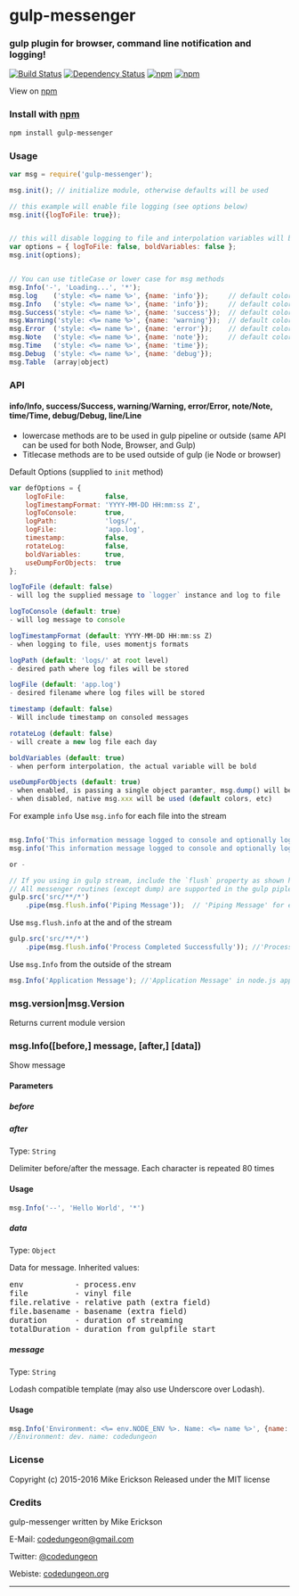 # gulp-messenger
### gulp plugin for browser, command line notification and logging!

[![Build Status](https://travis-ci.org/mikeerickson/gulp-messenger.svg?branch=master)](https://travis-ci.org/mikeerickson/gulp-messenger) [![Dependency Status](https://gemnasium.com/mikeerickson/gulp-messenger.svg)](https://gemnasium.com/mikeerickson/gulp-messenger) [![npm](https://img.shields.io/npm/dm/localeval.svg)]() [![npm](https://img.shields.io/badge/mocha-passed-green.svg)]()

View on [npm](https://www.npmjs.com/package/gulp-messenger)


### Install with [npm](npmjs.org)

```sh
npm install gulp-messenger
```

### Usage

```js
var msg = require('gulp-messenger');

msg.init(); // initialize module, otherwise defaults will be used

// this example will enable file logging (see options below)
msg.init({logToFile: true});


// this will disable logging to file and interpolation variables will be font style as message (no bold)
var options = { logToFile: false, boldVariables: false };
msg.init(options);


// You can use titleCase or lower case for msg methods
msg.Info('-', 'Loading...', '*');
msg.log    ('style: <%= name %>', {name: 'info'});     // default color White
msg.Info   ('style: <%= name %>', {name: 'info'});     // default color Cyan
msg.Success('style: <%= name %>', {name: 'success'});  // default color Green
msg.Warning('style: <%= name %>', {name: 'warning'});  // default color Yellow
msg.Error  ('style: <%= name %>', {name: 'error'});    // default color Red
msg.Note   ('style: <%= name %>', {name: 'note'});     // default color Orange
msg.Time   ('style: <%= name %>', {name: 'time'});
msg.Debug  ('style: <%= name %>', {name: 'debug'});
msg.Table  (array|object)
```


### API
#### info/Info, success/Success, warning/Warning, error/Error, note/Note, time/Time, debug/Debug, line/Line

- lowercase methods are to be used in gulp pipeline or outside (same API can be used for both Node, Browser, and Gulp)
- Titlecase methods are to be used outside of gulp (ie Node or browser)

Default Options (supplied to `init` method)

```js
var defOptions = {
    logToFile:          false,
    logTimestampFormat: 'YYYY-MM-DD HH:mm:ss Z',
    logToConsole:       true,
    logPath:            'logs/',
    logFile:            'app.log',
    timestamp:          false,
    rotateLog:          false,
    boldVariables:      true,
    useDumpForObjects:  true
};

logToFile (default: false)
- will log the supplied message to `logger` instance and log to file

logToConsole (default: true)
- will log message to console

logTimestampFormat (default: YYYY-MM-DD HH:mm:ss Z)
- when logging to file, uses momentjs formats

logPath (default: 'logs/' at root level)
- desired path where log files will be stored

logFile (default: 'app.log')
- desired filename where log files will be stored

timestamp (default: false)
- Will include timestamp on consoled messages

rotateLog (default: false)
- will create a new log file each day

boldVariables (default: true)
- when perform interpolation, the actual variable will be bold

useDumpForObjects (default: true)
- when enabled, is passing a single object paramter, msg.dump() will be used instead of standard console output
- when disabled, native msg.xxx will be used (default colors, etc)


```

For example `info`
Use `msg.info` for each file into the stream

```js

msg.Info('This information message logged to console and optionally log file.  Configured by `options` parameter supplied to `msg.init` method');
msg.info('This information message logged to console and optionally log file.  Configured by `options` parameter supplied to `msg.init` method');

or -

// If you using in gulp stream, include the `flush` property as shown here
// All messenger routines (except dump) are supported in the gulp pipleline
gulp.src('src/**/*')
    .pipe(msg.flush.info('Piping Message'));  // 'Piping Message' for each file
```

Use `msg.flush.info` at the and of the stream

```js
gulp.src('src/**/*')
    .pipe(msg.flush.info('Process Completed Successfully')); //'Process Completed Successfully' at the and of stream
```

Use `msg.Info` from the outside of the stream

```js
msg.Info('Application Message'); //'Application Message' in node.js application
```

### msg.version|msg.Version

Returns current module version

### msg.Info([before,] message, [after,] [data])

Show message

#### Parameters

##### before
##### after
Type: `String`

Delimiter before/after the message. Each character is repeated 80 times

#### Usage

```js
msg.Info('--', 'Hello World', '*')
```

##### data
Type: `Object`

Data for message. Inherited values:

<pre>
env           - process.env
file          - vinyl file
file.relative - relative path (extra field)
file.basename - basename (extra field)
duration      - duration of streaming
totalDuration - duration from gulpfile start
</pre>


##### message
Type: `String`

Lodash compatible template (may also use Underscore over Lodash).

#### Usage

```js
msg.Info('Environment: <%= env.NODE_ENV %>. Name: <%= name %>', {name: 'codedungeon'})
//Environment: dev. name: codedungeon
```


### License

Copyright (c) 2015-2016 Mike Erickson
Released under the MIT license


### Credits

gulp-messenger written by Mike Erickson

E-Mail: [codedungeon@gmail.com](mailto:codedungeon@gmail.com)

Twitter: [@codedungeon](http://twitter.com/codedungeon)

Webiste: [codedungeon.org](http://codedungeon.org)

***
